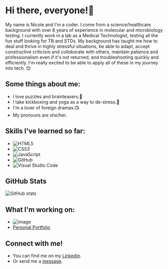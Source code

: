 # Hi there, everyone!👋

My name is Nicole and I'm a coder. I come from a science/healthcare background with over 8 years of experience in molecular and microbiology testing. I currently work in a lab as a Medical Technologist, testing all the fun stuff looking for TB and STDs. My background has taught me how to deal and thrive in highly stressful situations, be able to adapt, accept constructive criticism and colloborate with others, maintain patience and professionalism even if it's not returned, and troubleshooting quickly and efficiently. I'm really excited to be able to apply all of these in my journey into tech. 😊

## Some things about me: 
- I love puzzles and brainteasers.🧩
- I take kickboxing and yoga as a way to de-stress.🥊
- I'm a lover of foreign dramas.📺
- My pronouns are she/her.

## Skills I've learned so far:
- ![HTML5](https://img.shields.io/badge/html5-%23E34F26.svg?style=for-the-badge&logo=html5&logoColor=white)
- ![CSS3](https://img.shields.io/badge/css3-%231572B6.svg?style=for-the-badge&logo=css3&logoColor=white)
- ![JavaScript](https://img.shields.io/badge/javascript-%23323330.svg?style=for-the-badge&logo=javascript&logoColor=%23F7DF1E)
- ![GitHub](https://img.shields.io/badge/github-%23121011.svg?style=for-the-badge&logo=github&logoColor=white)
- ![Visual Studio Code](https://img.shields.io/badge/VisualStudioCode-0078d7.svg?style=for-the-badge&logo=visual-studio-code&logoColor=white)

## GitHub Stats
![GitHub stats](https://github-readme-stats.vercel.app/api?username=npcodes1&show_icons=true&count_private=true&title_color=f97316&text_color=000000&icon_color=f97316&bg_color=ffffff&show_icons=true)

## What I'm working on:
 - ![image](https://d92mrp7hetgfk.cloudfront.net/images/sites/misc/codesquad/original.gif?1582933071)
 - [Personal Portfolio](https://npcodes1.github.io/)

## Connect with me!
 - You can find me on my [Linkedin](https://www.linkedin.com/in/nicole-payne-60615343/).
 - Or send me a [message](mailto:nicole1rock@gmail.com).

<!--
**Npcodes1/Npcodes1** is a ✨ _special_ ✨ repository because its `README.md` (this file) appears on your GitHub profile.

-->

